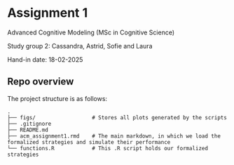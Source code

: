 # Assignment 1

Advanced Cognitive Modeling (MSc in Cognitive Science) 

Study group 2: Cassandra, Astrid, Sofie and Laura 

Hand-in date: 18-02-2025


## Repo overview
The project structure is as follows:

```
.
├── figs/                  # Stores all plots generated by the scripts
├── .gitignore
├── README.md
├── acm_assignment1.rmd    # The main markdown, in which we load the formalized strategies and simulate their performance
└── functions.R            # This .R script holds our formalized strategies
```
